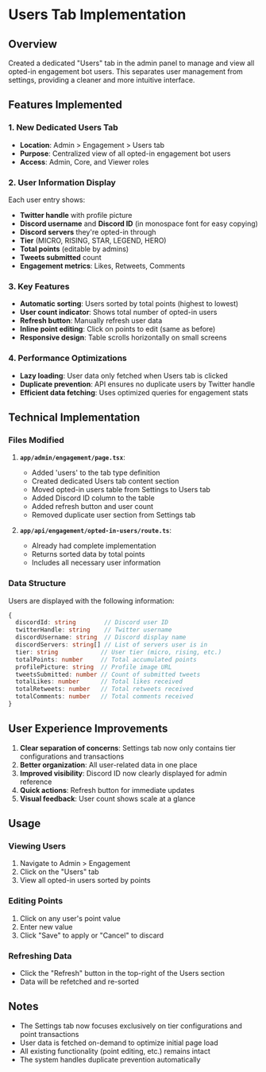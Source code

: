 # Users Tab Implementation

## Overview
Created a dedicated "Users" tab in the admin panel to manage and view all opted-in engagement bot users. This separates user management from settings, providing a cleaner and more intuitive interface.

## Features Implemented

### 1. New Dedicated Users Tab
- **Location**: Admin > Engagement > Users tab
- **Purpose**: Centralized view of all opted-in engagement bot users
- **Access**: Admin, Core, and Viewer roles

### 2. User Information Display
Each user entry shows:
- **Twitter handle** with profile picture
- **Discord username** and **Discord ID** (in monospace font for easy copying)
- **Discord servers** they're opted-in through
- **Tier** (MICRO, RISING, STAR, LEGEND, HERO)
- **Total points** (editable by admins)
- **Tweets submitted** count
- **Engagement metrics**: Likes, Retweets, Comments

### 3. Key Features
- **Automatic sorting**: Users sorted by total points (highest to lowest)
- **User count indicator**: Shows total number of opted-in users
- **Refresh button**: Manually refresh user data
- **Inline point editing**: Click on points to edit (same as before)
- **Responsive design**: Table scrolls horizontally on small screens

### 4. Performance Optimizations
- **Lazy loading**: User data only fetched when Users tab is clicked
- **Duplicate prevention**: API ensures no duplicate users by Twitter handle
- **Efficient data fetching**: Uses optimized queries for engagement stats

## Technical Implementation

### Files Modified
1. **`app/admin/engagement/page.tsx`**:
   - Added 'users' to the tab type definition
   - Created dedicated Users tab content section
   - Moved opted-in users table from Settings to Users tab
   - Added Discord ID column to the table
   - Added refresh button and user count
   - Removed duplicate user section from Settings tab

2. **`app/api/engagement/opted-in-users/route.ts`**:
   - Already had complete implementation
   - Returns sorted data by total points
   - Includes all necessary user information

### Data Structure
Users are displayed with the following information:
```typescript
{
  discordId: string        // Discord user ID
  twitterHandle: string    // Twitter username
  discordUsername: string  // Discord display name
  discordServers: string[] // List of servers user is in
  tier: string            // User tier (micro, rising, etc.)
  totalPoints: number     // Total accumulated points
  profilePicture: string  // Profile image URL
  tweetsSubmitted: number // Count of submitted tweets
  totalLikes: number      // Total likes received
  totalRetweets: number   // Total retweets received
  totalComments: number   // Total comments received
}
```

## User Experience Improvements

1. **Clear separation of concerns**: Settings tab now only contains tier configurations and transactions
2. **Better organization**: All user-related data in one place
3. **Improved visibility**: Discord ID now clearly displayed for admin reference
4. **Quick actions**: Refresh button for immediate updates
5. **Visual feedback**: User count shows scale at a glance

## Usage

### Viewing Users
1. Navigate to Admin > Engagement
2. Click on the "Users" tab
3. View all opted-in users sorted by points

### Editing Points
1. Click on any user's point value
2. Enter new value
3. Click "Save" to apply or "Cancel" to discard

### Refreshing Data
- Click the "Refresh" button in the top-right of the Users section
- Data will be refetched and re-sorted

## Notes

- The Settings tab now focuses exclusively on tier configurations and point transactions
- User data is fetched on-demand to optimize initial page load
- All existing functionality (point editing, etc.) remains intact
- The system handles duplicate prevention automatically 
